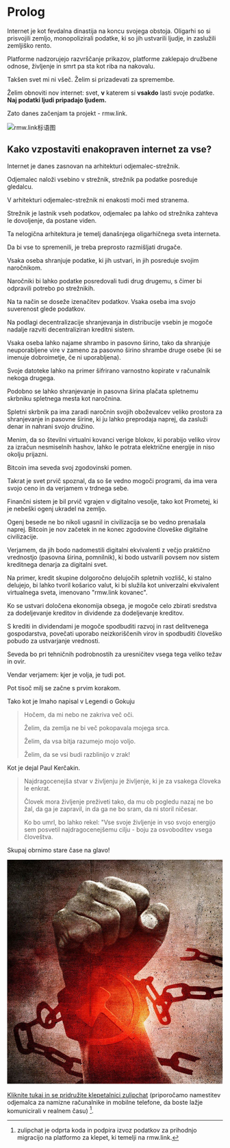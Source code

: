 # Prolog

Internet je kot fevdalna dinastija na koncu svojega obstoja. Oligarhi so si prisvojili zemljo, monopolizirali podatke, ki so jih ustvarili ljudje, in zaslužili zemljiško rento.

Platforme nadzorujejo razvrščanje prikazov, platforme zaklepajo družbene odnose, življenje in smrt pa sta kot riba na nakovalu.

Takšen svet mi ni všeč. Želim si prizadevati za spremembe.

Želim obnoviti nov internet: svet, **v** katerem si **vsakdo** lasti svoje podatke. **Naj podatki ljudi pripadajo ljudem.**

Zato danes začenjam ta projekt - rmw.link.

![rmw.link标语图](/slogan.svg)

## Kako vzpostaviti enakopraven internet za vse?

Internet je danes zasnovan na arhitekturi odjemalec-strežnik.

Odjemalec naloži vsebino v strežnik, strežnik pa podatke posreduje gledalcu.

V arhitekturi odjemalec-strežnik ni enakosti moči med stranema.

Strežnik je lastnik vseh podatkov, odjemalec pa lahko od strežnika zahteva le dovoljenje, da postane viden.

Ta nelogična arhitektura je temelj današnjega oligarhičnega sveta interneta.

Da bi vse to spremenili, je treba preprosto razmišljati drugače.

Vsaka oseba shranjuje podatke, ki jih ustvari, in jih posreduje svojim naročnikom.

Naročniki bi lahko podatke posredovali tudi drug drugemu, s čimer bi odpravili potrebo po strežnikih.

Na ta način se doseže izenačitev podatkov. Vsaka oseba ima svojo suverenost glede podatkov.

Na podlagi decentralizacije shranjevanja in distribucije vsebin je mogoče nadalje razviti decentraliziran kreditni sistem.

Vsaka oseba lahko najame shrambo in pasovno širino, tako da shranjuje neuporabljene vire v zameno za pasovno širino shrambe druge osebe (ki se imenuje dobroimetje, če ni uporabljena).

Svoje datoteke lahko na primer šifrirano varnostno kopirate v računalnik nekoga drugega.

Podobno se lahko shranjevanje in pasovna širina plačata spletnemu skrbniku spletnega mesta kot naročnina.

Spletni skrbnik pa ima zaradi naročnin svojih oboževalcev veliko prostora za shranjevanje in pasovne širine, ki ju lahko preprodaja naprej, da zasluži denar in nahrani svojo družino.

Menim, da so številni virtualni kovanci verige blokov, ki porabijo veliko virov za izračun nesmiselnih hashov, lahko le potrata električne energije in niso okolju prijazni.

Bitcoin ima seveda svoj zgodovinski pomen.

Takrat je svet prvič spoznal, da so še vedno mogoči programi, da ima vera svojo ceno in da verjamem v trdnega sebe.

Finančni sistem je bil prvič vgrajen v digitalno vesolje, tako kot Prometej, ki je nebeški ogenj ukradel na zemljo.

Ogenj besede ne bo nikoli ugasnil in civilizacija se bo vedno prenašala naprej. Bitcoin je nov začetek in ne konec zgodovine človeške digitalne civilizacije.

Verjamem, da jih bodo nadomestili digitalni ekvivalenti z večjo praktično vrednostjo (pasovna širina, pomnilnik), ki bodo ustvarili povsem nov sistem kreditnega denarja za digitalni svet.

Na primer, kredit skupine dolgoročno delujočih spletnih vozlišč, ki stalno delujejo, bi lahko tvoril košarico valut, ki bi služila kot univerzalni ekvivalent virtualnega sveta, imenovano "rmw.link kovanec".

Ko se ustvari določena ekonomija obsega, je mogoče celo zbirati sredstva za dodeljevanje kreditov in dividende za dodeljevanje kreditov.

S krediti in dividendami je mogoče spodbuditi razvoj in rast delitvenega gospodarstva, povečati uporabo neizkoriščenih virov in spodbuditi človeško pobudo za ustvarjanje vrednosti.

Seveda bo pri tehničnih podrobnostih za uresničitev vsega tega veliko težav in ovir.

Vendar verjamem: kjer je volja, je tudi pot.

Pot tisoč milj se začne s prvim korakom.

Tako kot je Imaho napisal v Legendi o Gokuju

> Hočem, da mi nebo ne zakriva več oči.
> 
> Želim, da zemlja ne bi več pokopavala mojega srca.
> 
> Želim, da vsa bitja razumejo mojo voljo.
> 
> Želim, da se vsi budi razblinijo v zrak!

Kot je dejal Paul Kerčakin.

> Najdragocenejša stvar v življenju je življenje, ki je za vsakega človeka le enkrat.
> 
> Človek mora življenje preživeti tako, da mu ob pogledu nazaj ne bo žal, da ga je zapravil, in da ga ne bo sram, da ni storil ničesar.
> 
> Ko bo umrl, bo lahko rekel: "Vse svoje življenje in vso svojo energijo sem posvetil najdragocenejšemu cilju - boju za osvoboditev vsega človeštva.

Skupaj obrnimo stare čase na glavo!

![](https://raw.githubusercontent.com/gcxfd/img/gh-pages/1.jpg)

[Kliknite tukaj in se pridružite klepetalnici zulipchat](https://rmw.zulipchat.com) (priporočamo namestitev odjemalca za namizne računalnike in mobilne telefone, da boste lažje komunicirali v realnem času) [^1].

[^1]: zulipchat je odprta koda in podpira izvoz podatkov za prihodnjo migracijo na platformo za klepet, ki temelji na rmw.link.